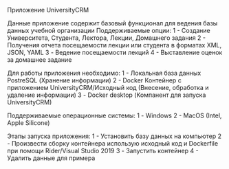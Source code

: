 Приложение UniversityCRM

Данные приложение содержит базовый функционал для ведения базы данных учебной организации
Поддерживаемые опции:
1 - Создание Университета, Студента, Лектора, Лекции, Домашнего задания
2 - Получения отчета посещаемости лекции или студента в форматах XML, JSON, YAML
3 - Ведение посещаемости лекций
4 - Выставление оценок за домашнее задание

Для работы приложения необходимо:
1 - Локальная база данных PostreSQL (Хранение информации)
2 - Docker Контейнер с приложением UniversityCRM/Исходный код (Внесение, обработка и удаление информации)
3 - Docker desktop (Компанент для запуска UniversityCRM)

Поддерживаемые операционные системы:
1 - Windows
2 - MacOS (Intel, Apple Silicone)

Этапы запуска приложения:
1 - Установить базу данных на компьютер
2 - Произвести сборку контейнера использую исходный код и Dockerfile при помощи Rider/Visual Studio 2019
3 - Запустить контейнер
4 - Удалить данные для примера